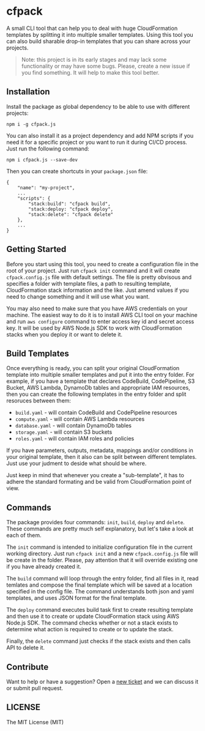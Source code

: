 # cfpack

A small CLI tool that can help you to deal with huge CloudFormation templates by splitting it into multiple smaller templates. Using this tool you can also build sharable drop-in templates that you can share across your projects.

> Note: this project is in its early stages and may lack some functionality or may have some bugs. Please, create a new issue if you find something. It will help to make this tool better.

## Installation

Install the package as global dependency to be able to use with different projects:

```
npm i -g cfpack.js
```

You can also install it as a project dependency and add NPM scripts if you need it for a specific project or you want to run it during CI/CD process. Just run the following command:

```
npm i cfpack.js --save-dev
```

Then you can create shortcuts in your `package.json` file:

```
{
	"name": "my-project",
	...
	"scripts": {
		"stack:build": "cfpack build",
		"stack:deploy: "cfpack deploy",
		"stack:delete": "cfpack delete"
	},
	...
}
```

## Getting Started

Before you start using this tool, you need to create a configuration file in the root of your project. Just run `cfpack init` command and it will create `cfpack.config.js` file with default settings. The file is pretty obvisous and specifies a folder with template files, a path to resulting template, CloudFormation stack information and the like. Just amend values if you need to change something and it will use what you want.

You may also need to make sure that you have AWS credentials on your machine. The easiest way to do it is to install AWS CLI tool on your machine and run `aws configure` command to enter access key id and secret access key. It will be used by AWS Node.js SDK to work with CloudFormation stacks when you deploy it or want to delete it.

## Build Templates

Once everything is ready, you can split your original CloudFormation template into multiple smaller templates and put it into the entry folder. For example, if you have a template that declares CodeBuild, CodePipeline, S3 Bucket, AWS Lambda, DynamoDb tables and appropriate IAM resources, then you can create the following templates in the entry folder and split resoruces between them:

- `build.yaml` - will contain CodeBuild and CodePipeline resources
- `compute.yaml` - will contain AWS Lambda resources
- `database.yaml` - will contain DynamoDb tables
- `storage.yaml` - will contain S3 buckets
- `roles.yaml` - will contain IAM roles and policies

If you have parameters, outputs, metadata, mappings and/or conditions in your original template, then it also can be split between different templates. Just use your judment to deside what should be where.

Just keep in mind that whenever you create a "sub-template", it has to adhere the standard formating and be valid from CloudFormation point of view.

## Commands

The package provides four commands: `init`, `build`, `deploy` and `delete`. These commands are pretty much self explanatory, but let's take a look at each of them.

The `init` command is intended to initialize configuration file in the current working directory. Just run `cfpack init` and a new `cfpack.config.js` file will be create in the folder. Please, pay attention that it will override existing one if you have already created it.

The `build` command will loop through the entry folder, find all files in it, read temlates and compose the final template which will be saved at a location specified in the config file. The command understands both json and yaml templates, and uses JSON format for the final template.

The `deploy` command executes build task first to create resulting template and then use it to create or update CloudFormation stack using AWS Node.js SDK. The command checks whether or not a stack exists to determine what action is required to create or to update the stack.

Finally, the `delete` command just checks if the stack exists and then calls API to delete it.

## Contribute

Want to help or have a suggestion? Open a [new ticket](https://github.com/eugene-manuilov/cfpack/issues/new) and we can discuss it or submit pull request.

## LICENSE

The MIT License (MIT)
